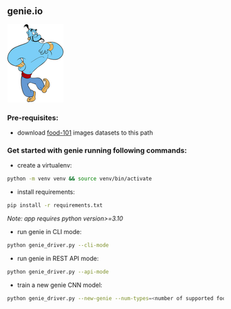 ## genie.io
![genie image](genie_logo.png)
### Pre-requisites:
- download [food-101](https://www.kaggle.com/datasets/kmader/food41) images datasets to this path
### Get started with genie running following commands:
- create a virtualenv:
```bash
python -m venv venv && source venv/bin/activate
```
- install requirements:
```bash
pip install -r requirements.txt
```
*Note: app requires python version>=3.10*
- run genie in CLI mode:
```bash
python genie_driver.py --cli-mode
```
- run genie in REST API mode:
```bash
python genie_driver.py --api-mode
```
- train a new genie CNN model:
```bash
python genie_driver.py --new-genie --num-types=<number of supported food types>
```